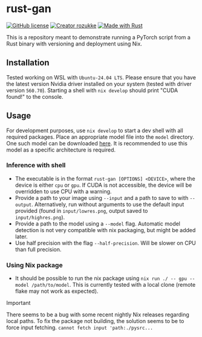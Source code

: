 # rust-gan
[![GitHub license](https://img.shields.io/github/license/rozukke/rust-gan.svg)](https://github.com/rozukke/rust-gan/blob/main/LICENSE)
[![Creator rozukke](https://img.shields.io/badge/Creator-rozukke-f497af.svg)](https://github.com/rozukke)
[![Made with Rust](https://img.shields.io/badge/Made%20with-Rust-b7410e.svg)](https://www.rust-lang.org)

This is a repository meant to demonstrate running a PyTorch script from a Rust binary with versioning and deployment using Nix.

## Installation
Tested working on WSL with `Ubuntu-24.04 LTS`. Please ensure that you have the latest version Nvidia driver installed on your
system (tested with driver version `560.70`). Starting a shell with `nix develop` should print "CUDA found!" to the console.

## Usage
For development purposes, use `nix develop` to start a dev shell with all required packages. Place an appropriate model file
into the `model` directory. One such model can be downloaded [here](https://drive.google.com/file/d/1fCKufxu-a0vewCP1Y_7DP_JmrPxBXYCF/view?usp=sharing).
It is recommended to use this model as a specific architecture is required.

### Inference with shell
- The executable is in the format `rust-gan [OPTIONS] <DEVICE>`, where the device is either `cpu` or `gpu`. If CUDA is not
accessible, the device will be overridden to use CPU with a warning.
- Provide a path to your image using `--input` and a path to save to with `--output`. Alternatively, run without arguments
to use the default input provided (found in `input/lowres.png`, output saved to `input/highres.png`).
- Provide a path to the model using a `--model` flag. Automatic model detection is not very compatible with nix packaging,
but might be added later.
- Use half precision with the flag `--half-precision`. Will be slower on CPU than full precision.

### Using Nix package
- It should be possible to run the nix package using `nix run ./ -- gpu --model /path/to/model`. This is currently tested with a local clone
(remote flake may not work as expected).

> [!IMPORTANT]  
> There seems to be a bug with some recent nightly Nix releases regarding local paths. To fix the package not building,
> the solution seems to be to force input fetching. `cannot fetch input 'path:./pysrc...`
